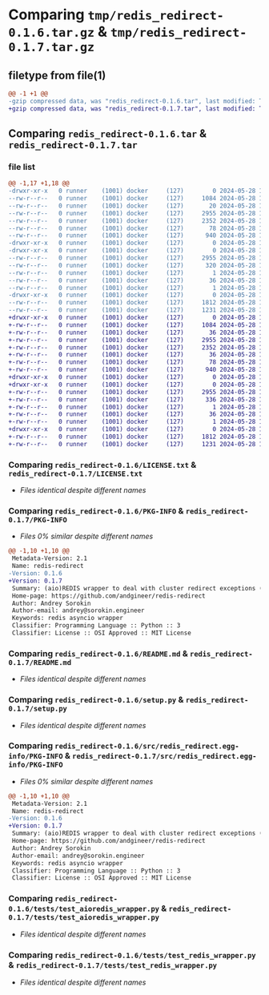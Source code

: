 # Comparing `tmp/redis_redirect-0.1.6.tar.gz` & `tmp/redis_redirect-0.1.7.tar.gz`

## filetype from file(1)

```diff
@@ -1 +1 @@
-gzip compressed data, was "redis_redirect-0.1.6.tar", last modified: Tue May 28 15:20:05 2024, max compression
+gzip compressed data, was "redis_redirect-0.1.7.tar", last modified: Tue May 28 16:11:38 2024, max compression
```

## Comparing `redis_redirect-0.1.6.tar` & `redis_redirect-0.1.7.tar`

### file list

```diff
@@ -1,17 +1,18 @@
-drwxr-xr-x   0 runner    (1001) docker     (127)        0 2024-05-28 15:20:05.933371 redis_redirect-0.1.6/
--rw-r--r--   0 runner    (1001) docker     (127)     1084 2024-05-28 15:19:57.000000 redis_redirect-0.1.6/LICENSE.txt
--rw-r--r--   0 runner    (1001) docker     (127)       20 2024-05-28 15:19:57.000000 redis_redirect-0.1.6/MANIFEST.in
--rw-r--r--   0 runner    (1001) docker     (127)     2955 2024-05-28 15:20:05.933371 redis_redirect-0.1.6/PKG-INFO
--rw-r--r--   0 runner    (1001) docker     (127)     2352 2024-05-28 15:19:57.000000 redis_redirect-0.1.6/README.md
--rw-r--r--   0 runner    (1001) docker     (127)       78 2024-05-28 15:20:05.933371 redis_redirect-0.1.6/setup.cfg
--rw-r--r--   0 runner    (1001) docker     (127)      940 2024-05-28 15:19:57.000000 redis_redirect-0.1.6/setup.py
-drwxr-xr-x   0 runner    (1001) docker     (127)        0 2024-05-28 15:20:05.929371 redis_redirect-0.1.6/src/
-drwxr-xr-x   0 runner    (1001) docker     (127)        0 2024-05-28 15:20:05.933371 redis_redirect-0.1.6/src/redis_redirect.egg-info/
--rw-r--r--   0 runner    (1001) docker     (127)     2955 2024-05-28 15:20:05.000000 redis_redirect-0.1.6/src/redis_redirect.egg-info/PKG-INFO
--rw-r--r--   0 runner    (1001) docker     (127)      320 2024-05-28 15:20:05.000000 redis_redirect-0.1.6/src/redis_redirect.egg-info/SOURCES.txt
--rw-r--r--   0 runner    (1001) docker     (127)        1 2024-05-28 15:20:05.000000 redis_redirect-0.1.6/src/redis_redirect.egg-info/dependency_links.txt
--rw-r--r--   0 runner    (1001) docker     (127)       36 2024-05-28 15:20:05.000000 redis_redirect-0.1.6/src/redis_redirect.egg-info/requires.txt
--rw-r--r--   0 runner    (1001) docker     (127)        1 2024-05-28 15:20:05.000000 redis_redirect-0.1.6/src/redis_redirect.egg-info/top_level.txt
-drwxr-xr-x   0 runner    (1001) docker     (127)        0 2024-05-28 15:20:05.933371 redis_redirect-0.1.6/tests/
--rw-r--r--   0 runner    (1001) docker     (127)     1812 2024-05-28 15:19:57.000000 redis_redirect-0.1.6/tests/test_aioredis_wrapper.py
--rw-r--r--   0 runner    (1001) docker     (127)     1231 2024-05-28 15:19:57.000000 redis_redirect-0.1.6/tests/test_redis_wrapper.py
+drwxr-xr-x   0 runner    (1001) docker     (127)        0 2024-05-28 16:11:38.475684 redis_redirect-0.1.7/
+-rw-r--r--   0 runner    (1001) docker     (127)     1084 2024-05-28 16:11:25.000000 redis_redirect-0.1.7/LICENSE.txt
+-rw-r--r--   0 runner    (1001) docker     (127)       36 2024-05-28 16:11:25.000000 redis_redirect-0.1.7/MANIFEST.in
+-rw-r--r--   0 runner    (1001) docker     (127)     2955 2024-05-28 16:11:38.475684 redis_redirect-0.1.7/PKG-INFO
+-rw-r--r--   0 runner    (1001) docker     (127)     2352 2024-05-28 16:11:25.000000 redis_redirect-0.1.7/README.md
+-rw-r--r--   0 runner    (1001) docker     (127)       36 2024-05-28 16:11:25.000000 redis_redirect-0.1.7/requirements.in
+-rw-r--r--   0 runner    (1001) docker     (127)       78 2024-05-28 16:11:38.475684 redis_redirect-0.1.7/setup.cfg
+-rw-r--r--   0 runner    (1001) docker     (127)      940 2024-05-28 16:11:25.000000 redis_redirect-0.1.7/setup.py
+drwxr-xr-x   0 runner    (1001) docker     (127)        0 2024-05-28 16:11:38.471684 redis_redirect-0.1.7/src/
+drwxr-xr-x   0 runner    (1001) docker     (127)        0 2024-05-28 16:11:38.475684 redis_redirect-0.1.7/src/redis_redirect.egg-info/
+-rw-r--r--   0 runner    (1001) docker     (127)     2955 2024-05-28 16:11:38.000000 redis_redirect-0.1.7/src/redis_redirect.egg-info/PKG-INFO
+-rw-r--r--   0 runner    (1001) docker     (127)      336 2024-05-28 16:11:38.000000 redis_redirect-0.1.7/src/redis_redirect.egg-info/SOURCES.txt
+-rw-r--r--   0 runner    (1001) docker     (127)        1 2024-05-28 16:11:38.000000 redis_redirect-0.1.7/src/redis_redirect.egg-info/dependency_links.txt
+-rw-r--r--   0 runner    (1001) docker     (127)       36 2024-05-28 16:11:38.000000 redis_redirect-0.1.7/src/redis_redirect.egg-info/requires.txt
+-rw-r--r--   0 runner    (1001) docker     (127)        1 2024-05-28 16:11:38.000000 redis_redirect-0.1.7/src/redis_redirect.egg-info/top_level.txt
+drwxr-xr-x   0 runner    (1001) docker     (127)        0 2024-05-28 16:11:38.475684 redis_redirect-0.1.7/tests/
+-rw-r--r--   0 runner    (1001) docker     (127)     1812 2024-05-28 16:11:25.000000 redis_redirect-0.1.7/tests/test_aioredis_wrapper.py
+-rw-r--r--   0 runner    (1001) docker     (127)     1231 2024-05-28 16:11:25.000000 redis_redirect-0.1.7/tests/test_redis_wrapper.py
```

### Comparing `redis_redirect-0.1.6/LICENSE.txt` & `redis_redirect-0.1.7/LICENSE.txt`

 * *Files identical despite different names*

### Comparing `redis_redirect-0.1.6/PKG-INFO` & `redis_redirect-0.1.7/PKG-INFO`

 * *Files 0% similar despite different names*

```diff
@@ -1,10 +1,10 @@
 Metadata-Version: 2.1
 Name: redis-redirect
-Version: 0.1.6
+Version: 0.1.7
 Summary: (aio)REDIS wrapper to deal with cluster redirect exceptions (`MOVED`).
 Home-page: https://github.com/andgineer/redis-redirect
 Author: Andrey Sorokin
 Author-email: andrey@sorokin.engineer
 Keywords: redis asyncio wrapper
 Classifier: Programming Language :: Python :: 3
 Classifier: License :: OSI Approved :: MIT License
```

### Comparing `redis_redirect-0.1.6/README.md` & `redis_redirect-0.1.7/README.md`

 * *Files identical despite different names*

### Comparing `redis_redirect-0.1.6/setup.py` & `redis_redirect-0.1.7/setup.py`

 * *Files identical despite different names*

### Comparing `redis_redirect-0.1.6/src/redis_redirect.egg-info/PKG-INFO` & `redis_redirect-0.1.7/src/redis_redirect.egg-info/PKG-INFO`

 * *Files 0% similar despite different names*

```diff
@@ -1,10 +1,10 @@
 Metadata-Version: 2.1
 Name: redis-redirect
-Version: 0.1.6
+Version: 0.1.7
 Summary: (aio)REDIS wrapper to deal with cluster redirect exceptions (`MOVED`).
 Home-page: https://github.com/andgineer/redis-redirect
 Author: Andrey Sorokin
 Author-email: andrey@sorokin.engineer
 Keywords: redis asyncio wrapper
 Classifier: Programming Language :: Python :: 3
 Classifier: License :: OSI Approved :: MIT License
```

### Comparing `redis_redirect-0.1.6/tests/test_aioredis_wrapper.py` & `redis_redirect-0.1.7/tests/test_aioredis_wrapper.py`

 * *Files identical despite different names*

### Comparing `redis_redirect-0.1.6/tests/test_redis_wrapper.py` & `redis_redirect-0.1.7/tests/test_redis_wrapper.py`

 * *Files identical despite different names*

